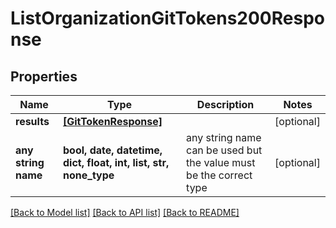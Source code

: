 # ListOrganizationGitTokens200Response


## Properties
Name | Type | Description | Notes
------------ | ------------- | ------------- | -------------
**results** | [**[GitTokenResponse]**](GitTokenResponse.md) |  | [optional] 
**any string name** | **bool, date, datetime, dict, float, int, list, str, none_type** | any string name can be used but the value must be the correct type | [optional]

[[Back to Model list]](../README.md#documentation-for-models) [[Back to API list]](../README.md#documentation-for-api-endpoints) [[Back to README]](../README.md)


